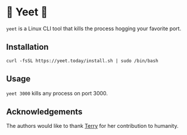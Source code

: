 # 🚨 Yeet 🚨

`yeet` is a Linux CLI tool that kills the process hogging your favorite port.

## Installation
```
curl -fsSL https://yeet.today/install.sh | sudo /bin/bash
```

## Usage
`yeet 3000` kills any process on port 3000.


## Acknowledgements
The authors would like to thank [Terry](https://www.youtube.com/watch?v=2Bjy5YQ5xPc) for her contribution to humanity.
